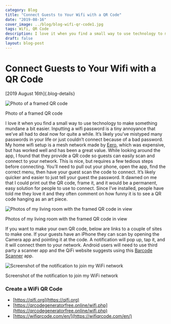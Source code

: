 ```yaml
---
category: Blog
title: "Connect Guests to Your Wifi with a QR Code"
date: "2019-08-16"
cover_image: ../blog/blog-wifi-qr-code1.jpg
tags: Wifi, QR Code
description: I love it when you find a small way to use technology to make something mundane a bit easier. Inputting a wifi password is a tiny annoyance that we’ve all had to deal now for quite a while...
draft: false
layout: blog-post
---
```

# Connect Guests to Your Wifi with a QR Code

[2019 August 16th]{.blog-details}

![Photo of a framed QR code](../blog/blog-wifi-qr-code1.jpg)
<figcaption>Photo of a framed QR code</figcaption>

I love it when you find a small way to use technology to make something mundane a bit easier. Inputting a wifi password is a tiny annoyance that we’ve all had to deal now for quite a while. It’s likely you’ve mistyped many passwords in your life or just couldn’t connect because of a bad password. My home wifi setup is a mesh network made by [Eero](https://eero.com), which was expensive, but has worked well and has been a great value. While looking around the app, I found that they provide a QR code so guests can easily scan and connect to your network. This is nice, but requires a few tedious steps before connecting. You’ll need to pull out your phone, open the app, find the correct menu, then have your guest scan the code to connect. It’s likely quicker and easier to just tell your guest the password. It dawned on me that I could print out the QR code, frame it, and it would be a permanent, easy solution for people to use to connect. Since I’ve installed, people have told me they love it and they often comment on how funny it is to see a QR code hanging as an art piece.

![Photos of my living room with the framed QR code in view](../blog/blog-wifi-qr-code2.jpg)
<figcaption>Photos of my living room with the framed QR code in view</figcaption>

If you want to make your own QR code, below are links to a couple of sites to make one. If your guests have an iPhone they can scan by opening the Camera app and pointing it at the code. A notification will pop up, tap it, and it will connect them to your network. Android users will need to use third party a scanner app and the QiFi website suggests using this [Barcode Scanner](https://play.google.com/store/apps/details?id=com.google.zxing.client.android) app.

![Screenshot of the notification to join my WiFi network](../blog/blog-wifi-qr-code3.jpg)
<figcaption>Screenshot of the notification to join my WiFi network</figcaption>

### Create a WiFi QR Code

- [https://qifi.org](https://qifi.org)
- [https://qrcodegeneratorfree.online/wifi.php](https://qrcodegeneratorfree.online/wifi.php)
- [https://wifiqrcode.com/en/](https://wifiqrcode.com/en/)
